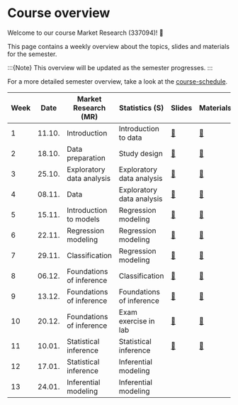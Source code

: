 # Course overview

Welcome to our course Market Research (337094)! 👋  

This page contains a weekly overview about the topics, slides and materials for the semester.

:::{Note}
This overview will be updated as the semester progresses.
:::

For a more detailed semester overview, take a look at the [course-schedule](../docs/course-schedule.md). 

|	Week	|	Date	|	Market Research (MR)	|	Statistics (S)	|	Slides	|	Materials	|
|	---	|	---	|	---	|	---	|	---	|	---	|
|	1	|	11.10.	|	Introduction	|	Introduction to data	|	[📑](https://drive.google.com/file/d/1-WrEI0wxKQX_MJyt6sAvy4UVuNo0EVWS/view?usp=sharing)	|	[📁](../weeks/week1.md)	|
|	2	|	18.10.	|	Data preparation	|	Study design	|	[📑](https://drive.google.com/file/d/1-3uVavxMAvDNMnRiN7sXsZRTReRNsZpj/view?usp=sharing)	|	[📁](../weeks/week2.md)	|
|	3	|	25.10.	|	Exploratory data analysis	|	Exploratory data analysis	|	[📑](https://drive.google.com/file/d/1-ZClN3oVlIwMtL8n1Z4dWyTIqH7kMdO4/view?usp=sharing)	|	[📁](../weeks/week3.md)	|
|	4	|	08.11.	|	Data	|	Exploratory data analysis	|	[📑](https://drive.google.com/file/d/1-h3_Xa33mqe_tVSYzOstE3rqzZbdzid0/view?usp=sharing)	|	[📁](../weeks/week4.md)	|
|	5	|	15.11.	|	Introduction to models	|	Regression modeling	|	[📑](https://drive.google.com/file/d/1-aNNxcxxtxU7shWEGJrpw8k88XmUym_0/view?usp=sharing)	|	[📁](../weeks/week5.md)	|
|	6	|	22.11.	|	Regression modeling	|	Regression modeling	|	[📑](https://drive.google.com/file/d/10DuEFUE-BVH1NYf84KyXeYA1Ajdre-0I/view?usp=sharing)	|	[📁](../weeks/week6.md)	|
|	7	|	29.11.	|	Classification	|	Regression modeling	|	[📑](https://drive.google.com/file/d/10MFDRHaWTV56zVBqBE95xUTaeSxF7ICb/view?usp=sharing)	|	[📁](../weeks/week7.md)	|
|	8	|	06.12.	|	Foundations of inference	|	Classification	|	[📑](https://drive.google.com/file/d/10PkF_EiAFjJ8-w2G29sewOQib0gKKISK/view?usp=sharing)	|	[📁](../weeks/week8.md)	|
|	9	|	13.12.	|	Foundations of inference	|	Foundations of inference	|	[📑](https://drive.google.com/file/d/10YvpqcO3HETCrRquhNt4C6lo22LbPGmH/view?usp=sharing)	|	[📁](../weeks/week9.md)	|
|	10	|	20.12.	|	Foundations of inference	|	Exam exercise in lab	|	[📑](https://drive.google.com/file/d/10sGeOhA4V5dN8PxfIRbGar8ry1XgAyvt/view?usp=sharing)	|	[📁](../weeks/week10.md)	|
|	11	|	10.01.	|	Statistical inference	|	Statistical inference	|	[📑](https://drive.google.com/file/d/10w_k9Awxqsacu5eTXYbdFJ4VFuczV00h/view?usp=sharing)	|	[📁](../weeks/week11.md)	|
|	12	|	17.01.	|	Statistical inference	|	Inferential modeling	|		|		|
|	13	|	24.01.	|	Inferential modeling	|	Inferential modeling	|		|		|
